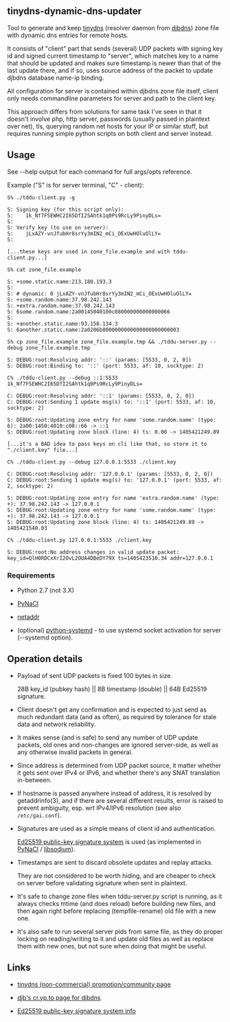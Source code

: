 tinydns-dynamic-dns-updater
--------------------

Tool to generate and keep [tinydns](http://tinydns.org/)
(resolver daemon from [djbdns](http://cr.yp.to/djbdns.html))
zone file with dynamic dns entries for remote hosts.

It consists of "client" part that sends (several) UDP packets with signing key
id and signed current timestamp to "server", which matches key to a name that
should be updated and makes sure timestamp is newer than that of the last update
there, and if so, uses source address of the packet to update djbdns database
name-ip binding.

All configuration for server is contained within djbdns zone file itself, client
only needs commandline parameters for server and path to the client key.

This approach differs from solutions for same task I've seen in that it doesn't
involve php, http server, passwords (usually passed in plaintext over net), tls,
querying random net hosts for your IP or similar stuff, but requires running
simple python scripts on both client and server instead.



Usage
--------------------

See --help output for each command for full args/opts reference.

Example ("S" is for server terminal, "C" - client):

```
S% ./tddu-client.py -g

S: Signing key (for this script only):
S:    1k_Nf7FSEWHC2I65DfI2SAhtk1q0Ps9RcLy9PinyDLs=
S:
S: Verify key (to use on server):
S:    jLxAZY-vnJfubHr8srYy3mIN2_mCi_OExUwHOluOlLY=
S:

[...these keys are used in zone_file.example and with tddu-client.py...]

S% cat zone_file.example

S: +some.static.name:213.180.193.3
S:
S: # dynamic: 0 jLxAZY-vnJfubHr8srYy3mIN2_mCi_OExUwHOluOlLY=
S: +some.random.name:37.98.242.143
S: +extra.random.name:37.98.242.143
S: 6some.random.name:2a00145040100c080000000000000066
S:
S: +another.static.name:93.158.134.3
S: 6another.static.name:2a0206b8000000000000000000000003

S% cp zone_file.example zone_file.example.tmp && ./tddu-server.py --debug zone_file.example.tmp

S: DEBUG:root:Resolving addr: '::' (params: [5533, 0, 2, 0])
S: DEBUG:root:Binding to: '::' (port: 5533, af: 10, socktype: 2)

C% ./tddu-client.py --debug ::1:5533 1k_Nf7FSEWHC2I65DfI2SAhtk1q0Ps9RcLy9PinyDLs=

C: DEBUG:root:Resolving addr: '::1' (params: [5533, 0, 2, 0])
C: DEBUG:root:Sending 1 update msg(s) to: '::1' (port: 5533, af: 10, socktype: 2)

S: DEBUG:root:Updating zone entry for name 'some.random.name' (type: 6): 2a00:1450:4010:c08::66 -> ::1
S: DEBUG:root:Updating zone block (line: 4) ts: 0.00 -> 1405421249.89

[...it's a BAD idea to pass keys on cli like that, so store it to "./client.key" file...]

C% ./tddu-client.py --debug 127.0.0.1:5533 ./client.key

C: DEBUG:root:Resolving addr: '127.0.0.1' (params: [5533, 0, 2, 0])
C: DEBUG:root:Sending 1 update msg(s) to: '127.0.0.1' (port: 5533, af: 2, socktype: 2)

S: DEBUG:root:Updating zone entry for name 'extra.random.name' (type: +): 37.98.242.143 -> 127.0.0.1
S: DEBUG:root:Updating zone entry for name 'some.random.name' (type: +): 37.98.242.143 -> 127.0.0.1
S: DEBUG:root:Updating zone block (line: 4) ts: 1405421249.89 -> 1405421540.03

C% ./tddu-client.py 127.0.0.1:5533 ./client.key

S: DEBUG:root:No address changes in valid update packet: key_id=QlH0RDCxXrI2OvL2OUA4DBeDY79X ts=1405423510.34 addr=127.0.0.1
```


### Requirements

 * Python 2.7 (not 3.X)

 * [PyNaCl](http://pynacl.readthedocs.org/)

 * [netaddr](https://github.com/drkjam/netaddr/)

 * (optional)
   [python-systemd](http://www.freedesktop.org/software/systemd/python-systemd/)
   \- to use systemd socket activation for server (--systemd option).



Operation details
--------------------

 * Payload of sent UDP packets is fixed 100 bytes in size.

   28B key_id (pubkey hash) || 8B timestamp (double) || 64B Ed25519 signature.

 * Client doesn't get any confirmation and is expected to just send as much
   redundant data (and as often), as required by tolerance for stale data and
   network reliability.

 * It makes sense (and is safe) to send any number of UDP update packets, old
   ones and non-changes are ignored server-side, as well as any otherwise
   invalid packets in general.

 * Since address is determined from UDP packet source, it matter whether it gets
   sent over IPv4 or IPv6, and whether there's any SNAT translation in-between.

 * If hostname is passed anywhere instead of address, it is resolved by
   getaddrinfo(3), and if there are several different results, error is raised
   to prevent ambiguity, esp. wrt IPv4/IPv6 resolution (see also
   `/etc/gai.conf`).

 * Signatures are used as a simple means of client id and
   authentication.

   [Ed25519 public-key signature system](http://ed25519.cr.yp.to/) is used
   (as implemented in [PyNaCl](http://pynacl.readthedocs.org/) /
   [libsodium](https://github.com/jedisct1/libsodium/)).

 * Timestamps are sent to discard obsolete updates and replay attacks.

   They are not considered to be worth hiding, and are cheaper to check on
   server before validating signature when sent in plaintext.

 * It's safe to change zone files when tddu-server.py script is running, as it
   always checks mtime (and does reload) before building new files, and then
   again right before replacing (tempfile-rename) old file with a new one.

 * It's also safe to run several server pids from same file, as they do proper
   locking on reading/writing to it and update old files as well as replace them
   with new ones, but not sure when doing that might be useful.



Links
--------------------

 * [tinydns (non-commercial) promotion/community page](http://tinydns.org/)

 * [djb's cr.yp.to page for djbdns](http://cr.yp.to/djbdns.html)

 * [Ed25519 public-key signature system info](http://ed25519.cr.yp.to/)
